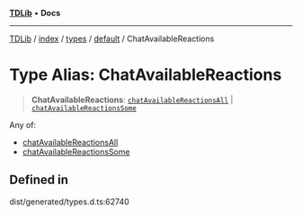 [**TDLib**](../../../../../../README.md) • **Docs**

***

[TDLib](../../../../../../modules.md) / [index](../../../../../README.md) / [types](../../../README.md) / [default](../README.md) / ChatAvailableReactions

# Type Alias: ChatAvailableReactions

> **ChatAvailableReactions**: [`chatAvailableReactionsAll`](chatAvailableReactionsAll.md) \| [`chatAvailableReactionsSome`](chatAvailableReactionsSome.md)

Any of:
- [chatAvailableReactionsAll](chatAvailableReactionsAll.md)
- [chatAvailableReactionsSome](chatAvailableReactionsSome.md)

## Defined in

dist/generated/types.d.ts:62740
